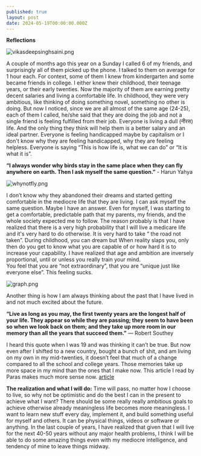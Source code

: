 ```yaml
---
published: true
layout: post
date: 2024-05-19T00:00:00.000Z
---
```

**Reflections**

![vikasdeepsinghsaini.png]({{site.baseurl}}/images/vikasdeepsinghsaini.png)

A couple of months ago this year on a Sunday I called 6 of my friends, and surprisingly all of them picked up the phone. I talked to them on average for 1 hour each. For context, some of them I knew from kindergarten and some became friends in college. I either knew their childhood, their teenage years, or their early twenties. Now the majority of them are earning pretty decent salaries and living a comfortable life. In childhood, they were very ambitious, like thinking of doing something novel, something no other is doing. But now I noticed, since we are all almost of the same age (24-25), each of them I called, he/she said that they are doing the job and not a single friend is feeling fulfilled from their job. Everyone is living a dull (नीरस) life. And the only thing they think will help them is a better salary and an ideal partner. Everyone is feeling handicapped maybe by capitalism or I don't know why they are feeling handicapped, why they are feeling helpless. Everyone is saying “This is how life is, what we can do” or “It is what it is”.

**“I always wonder why birds stay in the same place when they can fly anywhere on earth. Then I ask myself the same question.”** - Harun Yahya

![whynotfly.png]({{site.baseurl}}/images/whynotfly.png)

I don’t know why they abandoned their dreams and started getting comfortable in the mediocre life that they are living. I can ask myself the same question. Maybe I have an answer. Even for myself, I was starting to get a comfortable, predictable path that my parents, my friends, and the whole society expected me to follow. The reason probably is that I have realized that there is a very high probability that I will live a medicare life and it's very hard to do otherwise. It is very hard to take “ the road not taken”. During childhood, you can dream but When reality slaps you, only then do you get to know what you are capable of or how hard it is to increase your capability. I have realized that age and ambition are inversely proportional, until or unless you really train your mind.  
You feel that you are “not extraordinary”, that you are “unique just like everyone else”. This feeling sucks.

![graph.png]({{site.baseurl}}/images/graph.png)

Another thing is how I am always thinking about the past that I have lived in and not much excited about the future. 

**“Live as long as you may, the first twenty years are the longest half of your life. They appear so while they are passing; they seem to have been so when we look back on them; and they take up more room in our memory than all the years that succeed them.”** — Robert Southey

I heard this quote when I was 19 and was thinking it can’t be true. But now even after I shifted to a new country, bought a bunch of shit, and am living on my own in my mid-twenties, it doesn’t feel that much of a change compared to all the school and college years. Those memories take up more space in my mind than the ones that I make now. This article I read by Paras makes much more sense now. [article](https://invertedpassion.com/why-time-seems-to-pass-faster-as-we-age/)

**The realization and what I will do:**
Time will pass, no matter how I choose to live, so why not be optimistic and do the best I can in the present to achieve what I want? There should be some really really ambitious goals to achieve otherwise already meaningless life becomes more meaningless. I want to learn new stuff every day, implement it, and build something useful for myself and others. It can be physical things, videos or software or anything. In the last couple of years, I have realized that given that I will live for the next 40-50 years without any major health problems, I think I will be able to do some amazing things even with my mediocre intelligence, and tendency of mine to leave things midway. 


